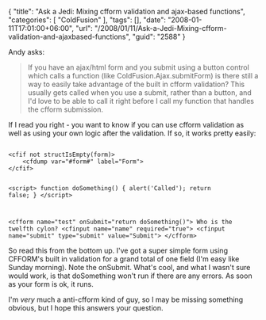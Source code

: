 {
	"title": "Ask a Jedi: Mixing cfform validation and ajax-based functions",
	"categories": [
		"ColdFusion"
	],
	"tags": [],
	"date": "2008-01-11T17:01:00+06:00",
	"url": "/2008/01/11/Ask-a-Jedi-Mixing-cfform-validation-and-ajaxbased-functions",
	"guid": "2588"
}

Andy asks:

<blockquote>
<p>
If you have an ajax/html form and you submit using a button control which calls a function (like ColdFusion.Ajax.submitForm) is there still a way to easily take
advantage of the built in cfform validation?  This usually gets called when you use a submit, rather than a button, and I'd love to be able to call it right before I call my function that handles the cfform submission.
</p>
</blockquote>

If I read you right - you want to know if you can use cfform validation as well as using your own logic after the validation. If so, it works pretty easily:

<code>
&lt;cfif not structIsEmpty(form)&gt;
	&lt;cfdump var="#form#" label="Form"&gt;
&lt;/cfif&gt;

&lt;script&gt;
function doSomething() {
	alert('Called');
	return false;
}
&lt;/script&gt;

&lt;cfform name="test" onSubmit="return doSomething()"&gt;
	Who is the twelfth cylon? &lt;cfinput name="name" required="true"&gt;
	&lt;cfinput name="submit" type="submit" value="Submit"&gt;
&lt;/cfform&gt;
</code>

So read this from the bottom up. I've got a super simple form using CFFORM's built in validation for a grand total of one field (I'm easy like Sunday morning). Note the onSubmit. What's cool, and what I wasn't sure would work, is that doSomething won't run if there are any errors. As soon as your form is ok, it runs. 

I'm <i>very</i> much a anti-cfform kind of guy, so I may be missing something obvious, but I hope this answers your question.